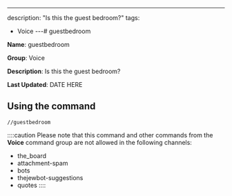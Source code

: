---
description: "Is this the guest bedroom?"
tags:
  - Voice
---# guestbedroom

**Name**: guestbedroom

**Group**: Voice

**Description**: Is this the guest bedroom?

**Last Updated**: DATE HERE

## Using the command

    //guestbedroom

::::caution Please note that this command and other commands from the **Voice** command group are not allowed in the following channels:
- the_board
- attachment-spam
- bots
- thejewbot-suggestions
- quotes
::::